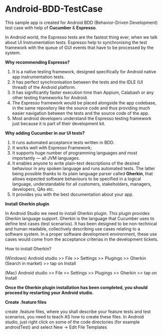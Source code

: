 # Android-BDD-TestCase
This sample app is created for Android BDD (Behavior-Driven Development) test case with help of **Cucumber** & **Espresso**.

In Android world, the Espresso tests are the fastest thing ever, when we talk about UI Instrumentation tests. Espresso help to synchronising the test framework with the queue of GUI events that have to be processed by the system.

**Why recommending Espresso?**
1) It is a native testing framework, designed specifically for Android native app instrumentation tests.
2) It has perfect synchronisation between the tests and the IDLE (UI thread) of the Android platform.
3) It has significantly faster execution time than Appium, Calabash or any other testing frameworks for Android.
4) The Espresso framework would be placed alongside the app codebase, in the same repository like the source code and thus providing much easier navigation between the tests and the source code of the app.
5) Most android developers understand the Espresso testing framework just because it is part of their development kit.

**Why adding Cucumber in our UI tests?**
1) It runs automated acceptance tests written in BDD.
2) It works well with Espresso Framework;
3) It supports huge number of programming languages and most importantly — all JVM languages.
4) It enables anyone to write plain-text descriptions of the desired behaviour in any spoken language and runs automated tests. The latter being possible thanks to its plain language parser called **Gherkin**, that allows expected software behaviours to be specified in a logical language, understandable for all customers, stakeholders, managers, developers, QAs etc.
5) It provides you with the best documentation about your app.

**Install Gherkin plugin**

In Android Studio we need to install Gherkin plugin. This plugin provides Gherkin language support. Gherkin is the language that Cucumber uses to define test cases (test scenarios). It has been designed to be non-technical and human readable, collectively describing use cases relating to a software system. In a proper software development environment, these use cases would come from the acceptance criterias in the development tickets.

How to install Gherkin?

(Windows) Android studio >> File >> Settings >> Plugings >> Gherkin (Search in market) >> tap on Install

(Mac) Android studio >> File >> Settings >> Plugings >> Gherkin >> tap on Install

**Once the Gherkin plugin installation has been completed, you should proceed by restarting your Android studio.**

**Create .feature files**

create .feature files, where you shall describe your feature tests and test scenarios, you need to teach AS how to create these files. In Android studio, just right click on some of the code directories (for example androidTest) and select New -> Edit File Templates
